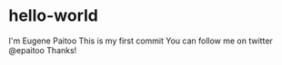 # hello-world

I'm Eugene Paitoo 
This is my first commit 
You can follow me on twitter @epaitoo
Thanks!
